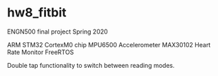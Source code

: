 # hw8_fitbit
ENGN500 final project
Spring 2020

ARM STM32 CortexM0 chip
MPU6500 Accelerometer
MAX30102 Heart Rate Monitor
FreeRTOS

Double tap functionality to switch between reading modes.
